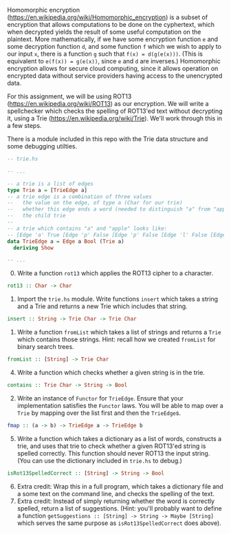 Homomorphic encryption (https://en.wikipedia.org/wiki/Homomorphic_encryption) is a subset of encryption that allows computations to be done on the cyphertext, which when decrypted yields the result of some useful computation on the plaintext. More mathematically, if we have some encryption function `e` and some decryption function `d`, and some function `f` which we wish to apply to our input `x`, there is a function `g` such that `f(x) = d(g(e(x)))`. (This is equivalent to `e(f(x)) = g(e(x))`, since `e` and `d` are inverses.) Homomorphic encryption allows for secure cloud computing, since it allows operation on encrypted data without service providers having access to the unencrypted data.

For this assignment, we will be using ROT13 (https://en.wikipedia.org/wiki/ROT13) as our encryption. We will write a spellchecker which checks the spelling of ROT13'ed text without decrypting it, using a Trie (https://en.wikipedia.org/wiki/Trie). We'll work through this in a few steps.

There is a module included in this repo with the Trie data structure and some debugging utilties.
```haskell
-- trie.hs

-- ...

-- a trie is a list of edges
type Trie a = [TrieEdge a]
-- a trie edge is a combination of three values
--   the value on the edge, of type a (Char for our trie)
--   whether this edge ends a word (needed to distinguish "a" from "apple")
--   the child trie
--
-- a trie which contains "a" and "apple" looks like:
-- [Edge 'a' True [Edge 'p' False [Edge 'p' False [Edge 'l' False [Edge 'e' True []]]]]]
data TrieEdge a = Edge a Bool (Trie a)
  deriving Show

-- ...
```

0. Write a function `rot13` which applies the ROT13 cipher to a character.

  ```haskell
  rot13 :: Char -> Char
  ```

1. Import the `trie.hs` module. Write functions `insert` which takes a string and a Trie and returns a new Trie which includes that string.

  ```haskell
  insert :: String -> Trie Char -> Trie Char
  ```

1. Write a function `fromList` which takes a list of strings and returns a `Trie` which contains those strings. Hint: recall how we created `fromList` for binary search trees.

  ```haskell
  fromList :: [String] -> Trie Char
  ```

4. Write a function which checks whether a given string is in the trie.

  ```haskell
  contains :: Trie Char -> String -> Bool
  ```

2. Write an instance of `Functor` for `TrieEdge`. Ensure that your implementation satisfies the `Functor` laws. You will be able to map over a `Trie` by mapping over the list first and then the `TrieEdge`s.

  ```haskell
  fmap :: (a -> b) -> TrieEdge a -> TrieEdge b
  ```

5. Write a function which takes a dictionary as a list of words, constructs a trie, and uses that trie to check whether a given ROT13'ed string is spelled correctly. This function should never ROT13 the input string. (You can use the dictionary included in `trie.hs` to debug.)

  ```haskell
  isRot13SpelledCorrect :: [String] -> String -> Bool
  ```

6. Extra credit: Wrap this in a full program, which takes a dictionary file and a some text on the command line, and checks the spelling of the text.
7. Extra credit: Instead of simply returning whether the word is correctly spelled, return a list of suggestions. (Hint: you'll probably want to define a function `getSuggestions :: [String] -> String -> Maybe [String]` which serves the same purpose as `isRot13SpelledCorrect` does above).
